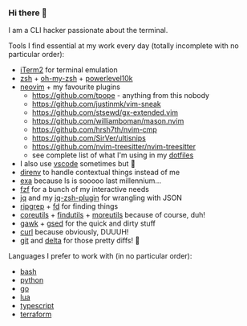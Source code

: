 ### Hi there 👋

I am a CLI hacker passionate about the terminal.

Tools I find essential at my work every day (totally incomplete with no particular order):

- [iTerm2](https://iterm2.com/) for terminal emulation
- [zsh](https://www.zsh.org/) + [oh-my-zsh](https://ohmyz.sh) + [powerlevel10k](https://github.com/romkatv/powerlevel10k)
- [neovim](https://neovim.io/) + my favourite plugins
  - https://github.com/tpope - anything from this nobody
  - https://github.com/justinmk/vim-sneak
  - https://github.com/stsewd/gx-extended.vim
  - https://github.com/williamboman/mason.nvim
  - https://github.com/hrsh7th/nvim-cmp
  - https://github.com/SirVer/ultisnips
  - https://github.com/nvim-treesitter/nvim-treesitter
  - see complete list of what I'm using in my [dotfiles](https://github.com/reegnz/dotfiles/blob/master/nvim/.config/nvim/plug.vim)
- I also use [vscode](https://code.visualstudio.com/) sometimes but 🤫
- [direnv](https://direnv.net/) to handle contextual things instead of me
- [exa](https://the.exa.website/) because ls is sooooo last millennium...
- [fzf](https://github.com/junegunn/fzf) for a bunch of my interactive needs
- [jq](https://stedolan.github.io/jq/) and my [jq-zsh-plugin](https://github.com/reegnz/jq-zsh-plugin) for wrangling with JSON
- [ripgrep](https://github.com/BurntSushi/ripgrep) + [fd](https://github.com/sharkdp/fd) for finding things
- [coreutils](https://www.gnu.org/software/coreutils/coreutils.html) + 
  [findutils](https://www.gnu.org/software/findutils/) + 
  [moreutils](https://joeyh.name/code/moreutils/) because of course, duh!
- [gawk](https://www.gnu.org/software/gawk/) + [gsed](https://www.gnu.org/software/sed/) for the quick and dirty stuff
- [curl](https://curl.se/) because obviously, DUUUH!
- [git](https://git-scm.com/) and [delta](https://github.com/dandavison/delta) for those pretty diffs! 🤩

Languages I prefer to work with (in no particular order):

- [bash](https://google.github.io/styleguide/shellguide.html)
- [python](https://www.python.org/)
- [go](https://golang.org/)
- [lua](https://www.lua.org/)
- [typescript](https://www.typescriptlang.org/)
- [terraform](https://www.terraform.io/)
